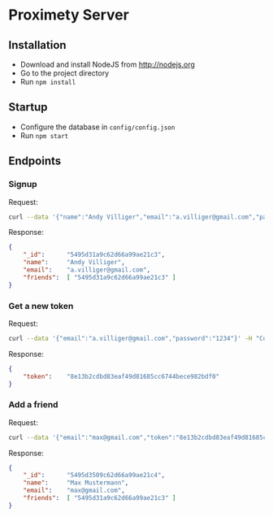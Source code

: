 # Proximety Server

## Installation
- Download and install NodeJS from http://nodejs.org
- Go to the project directory
- Run ```npm install```

## Startup
- Configure the database in ```config/config.json```
- Run ```npm start```

## Endpoints

### Signup
Request:
```bash
curl --data '{"name":"Andy Villiger","email":"a.villiger@gmail.com","password":"1234","password_confirm":"1234"}' -H "Content-Type: application/json" "127.0.0.1:3000/api/signup"
```

Response:
```json
{
    "_id":      "5495d31a9c62d66a99ae21c3",
    "name":     "Andy Villiger",
    "email":    "a.villiger@gmail.com",
    "friends":  [ "5495d31a9c62d66a99ae21c3" ]
}
```

### Get a new token
Request:
```bash
curl --data '{"email":"a.villiger@gmail.com","password":"1234"}' -H "Content-Type: application/json" "127.0.0.1:3000/api/token"
```

Response:
```json
{
    "token":    "8e13b2cdbd83eaf49d81685cc6744bece982bdf0"
}
```

### Add a friend
Request:
```bash
curl --data '{"email":"max@gmail.com","token":"8e13b2cdbd83eaf49d81685cc6744bece982bdf0"}' -H "Content-Type: application/json" "127.0.0.1:3000/api/friend"
```

Response:
```json
{
    "_id":      "5495d3509c62d66a99ae21c4",
    "name":     "Max Mustermann",
    "email":    "max@gmail.com",
    "friends":  [ "5495d31a9c62d66a99ae21c3" ]
}
```
